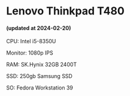# Lenovo Thinkpad T480

#### (updated at 2024-02-20)

CPU: Intel i5-8350U

Monitor: 1080p IPS

RAM: SK.Hynix 32GB 2400T

SSD: 250gb Samsung SSD

SO: Fedora Workstation 39


